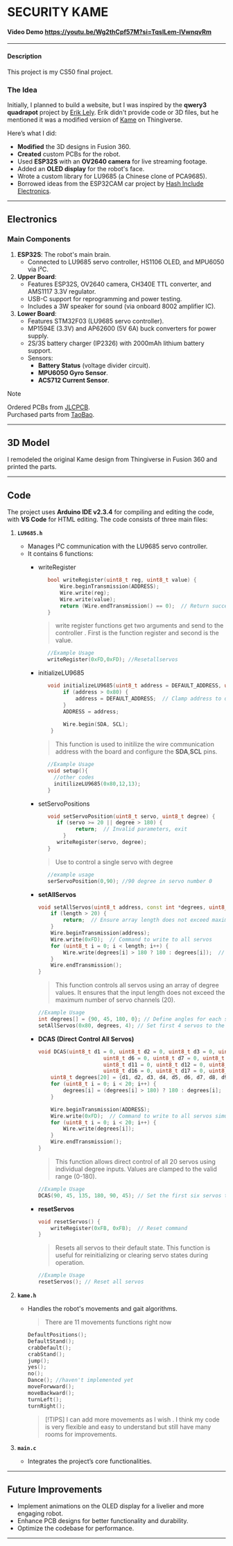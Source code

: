 # SECURITY KAME
#### Video Demo  <https://youtu.be/Wg2thCpf57M?si=TqslLem-lVwnqvRm>

---

#### Description  
This project is my CS50 final project.  

### The Idea  
Initially, I planned to build a website, but I was inspired by the **qwery3 quadrapot** project by [Erik Lely](https://youtu.be/PYqUsu_SGVk?si=kcckK-nIfiR_I-Pc). Erik didn't provide code or 3D files, but he mentioned it was a modified version of [Kame](https://www.thingiverse.com/thing:1265766) on Thingiverse.  

Here’s what I did:  
- **Modified** the 3D designs in Fusion 360.  
- **Created** custom PCBs for the robot.  
- Used **ESP32S** with an **OV2640 camera** for live streaming footage.  
- Added an **OLED display** for the robot's face.  
- Wrote a custom library for LU9685 (a Chinese clone of PCA9685).  
- Borrowed ideas from the ESP32CAM car project by [Hash Include Electronics](https://www.youtube.com/watch?v=HfQ7lhhgDOk&t=630s).  

---

## Electronics  
### Main Components
1. **ESP32S**: The robot's main brain.  
   - Connected to LU9685 servo controller, HS1106 OLED, and MPU6050 via I²C.  
2. **Upper Board**:  
   - Features ESP32S, OV2640 camera, CH340E TTL converter, and AMS1117 3.3V regulator.  
   - USB-C support for reprogramming and power testing.  
   - Includes a 3W speaker for sound (via onboard 8002 amplifier IC).  
3. **Lower Board**:  
   - Features STM32F03 (LU9685 servo controller).  
   - MP1594E (3.3V) and AP62600 (5V 6A) buck converters for power supply.  
   - 2S/3S battery charger (IP2326) with 2000mAh lithium battery support.  
   - Sensors:  
     - **Battery Status** (voltage divider circuit).  
     - **MPU6050 Gyro Sensor**.  
     - **ACS712 Current Sensor**.  

> [!NOTE]  
> Ordered PCBs from [JLCPCB](https://www.jlc.com/).  
> Purchased parts from [TaoBao](https://www.taobao.com/).  

---

## 3D Model  
I remodeled the original Kame design from Thingiverse in Fusion 360 and printed the parts.  

---

## Code  
The project uses **Arduino IDE v2.3.4** for compiling and editing the code, with **VS Code** for HTML editing. The code consists of three main files:  

1. **`LU9685.h`**  
   - Manages I²C communication with the LU9685 servo controller.  
   - It contains 6 functions:  
      - writeRegister
        ```cpp
           bool writeRegister(uint8_t reg, uint8_t value) {
               Wire.beginTransmission(ADDRESS);
               Wire.write(reg);
               Wire.write(value);
               return (Wire.endTransmission() == 0);  // Return success/failure
           }
        ```
        > write register functions get two arguments and send to the controller . First is the function register and second is the value.
        ```cpp
           //Example Usage
           writeRegister(0xFD,0xFD); //Resetallservos
        ```
      - initializeLU9685
        ```cpp
           void initializeLU9685(uint8_t address = DEFAULT_ADDRESS, uint8_t SDA = DEFAULT_SDA, uint8_t SCL = DEFAULT_SCL) {
                if (address > 0x80) {
                    address = DEFAULT_ADDRESS;  // Clamp address to default if out of range
                }
                ADDRESS = address;
            
                Wire.begin(SDA, SCL);
            }
        ```
        > This function is used to initilize the wire communication address with the board and configure the **SDA**,**SCL** pins.
        ```cpp
           //Example Usage
           void setup(){
             //other codes
             initilizeLU9685(0x80,12,13);
           }
        ```
      - setServoPositions
        ```cpp
           void setServoPosition(uint8_t servo, uint8_t degree) {
              if (servo >= 20 || degree > 180) {
                    return;  // Invalid parameters, exit
                }
              writeRegister(servo, degree);
           }
        ```
        >Use to control a single servo with degree
        ```cpp
           //example usage
           serServoPosition(0,90); //90 degree in servo number 0
        ```        
      - **setAllServos**
        ```cpp
        void setAllServos(uint8_t address, const int *degrees, uint8_t length) {
            if (length > 20) {
                return;  // Ensure array length does not exceed maximum servo channels
            }
            Wire.beginTransmission(address);
            Wire.write(0xFD);  // Command to write to all servos
            for (uint8_t i = 0; i < length; i++) {
                Wire.write(degrees[i] > 180 ? 180 : degrees[i]);  // Clamp values
            }
            Wire.endTransmission();
        }
        ```
        > This function controls all servos using an array of degree values. It ensures that the input length does not exceed the maximum number of servo channels (20).  
        ```cpp
        //Example Usage
        int degrees[] = {90, 45, 180, 0}; // Define angles for each servo
        setAllServos(0x80, degrees, 4); // Set first 4 servos to the specified angles
        ```

      - **DCAS (Direct Control All Servos)**
        ```cpp
        void DCAS(uint8_t d1 = 0, uint8_t d2 = 0, uint8_t d3 = 0, uint8_t d4 = 0, uint8_t d5 = 0,
                             uint8_t d6 = 0, uint8_t d7 = 0, uint8_t d8 = 0, uint8_t d9 = 0, uint8_t d10 = 0,
                             uint8_t d11 = 0, uint8_t d12 = 0, uint8_t d13 = 0, uint8_t d14 = 0, uint8_t d15 = 0,
                             uint8_t d16 = 0, uint8_t d17 = 0, uint8_t d18 = 0, uint8_t d19 = 0, uint8_t d20 = 0) {
            uint8_t degrees[20] = {d1, d2, d3, d4, d5, d6, d7, d8, d9, d10, d11, d12, d13, d14, d15, d16, d17, d18, d19, d20};
            for (uint8_t i = 0; i < 20; i++) {
                degrees[i] = (degrees[i] > 180) ? 180 : degrees[i];  // Clamp values
            }

            Wire.beginTransmission(ADDRESS);
            Wire.write(0xFD);  // Command to write to all servos simultaneously
            for (uint8_t i = 0; i < 20; i++) {
                Wire.write(degrees[i]);
            }
            Wire.endTransmission();
        }
        ```
        > This function allows direct control of all 20 servos using individual degree inputs. Values are clamped to the valid range (0-180).  
        ```cpp
        //Example Usage
        DCAS(90, 45, 135, 180, 90, 45); // Set the first six servos to the specified angles
        ```

      - **resetServos**
        ```cpp
        void resetServos() {
            writeRegister(0xFB, 0xFB);  // Reset command
        }
        ```
        > Resets all servos to their default state. This function is useful for reinitializing or clearing servo states during operation.  
        ```cpp
        //Example Usage
        resetServos(); // Reset all servos
        ```

2. **`kame.h`**  
   - Handles the robot's movements and gait algorithms.
     > There are 11 movements functions right now
     ```cpp
     DefaultPositions();
     DefaultStand();
     crabDefault();
     crabStand();
     jump();
     yes();
     no();
     Dance(); //haven't implemented yet
     moveForwward();
     moveBackward();
     turnLeft();
     turnRight();
     ```
     > [!TIPS]
     > I can add more movements as I wish . I think my code is very flexible and easy to understand but still have many rooms for improvements.  

3. **`main.c`**  
   - Integrates the project’s core functionalities.  

---

## Future Improvements  
- Implement animations on the OLED display for a livelier and more engaging robot.  
- Enhance PCB designs for better functionality and durability.  
- Optimize the codebase for performance.  

---
